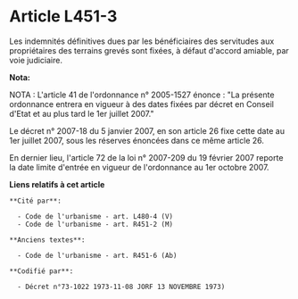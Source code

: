 # Article L451-3

Les indemnités définitives dues par les bénéficiaires des servitudes aux propriétaires des terrains grevés sont fixées, à
défaut d'accord amiable, par voie judiciaire.

**Nota:**

NOTA : L'article 41 de l'ordonnance n° 2005-1527 énonce : "La présente ordonnance entrera en vigueur à des dates fixées par
décret en Conseil d'Etat et au plus tard le 1er juillet 2007."

Le décret n° 2007-18 du 5 janvier 2007, en son article 26 fixe cette date au 1er juillet 2007, sous les réserves énoncées
dans ce même article 26.

En dernier lieu, l'article 72 de la loi n° 2007-209 du 19 février 2007 reporte la date limite d'entrée en vigueur de
l'ordonnance au 1er octobre 2007.

**Liens relatifs à cet article**

	**Cité par**:

	  - Code de l'urbanisme - art. L480-4 (V)
	  - Code de l'urbanisme - art. R451-2 (M)

	**Anciens textes**:

	  - Code de l'urbanisme - art. R451-6 (Ab)

	**Codifié par**:

	  - Décret n°73-1022 1973-11-08 JORF 13 NOVEMBRE 1973)
